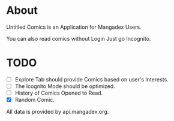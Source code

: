# About
Untitled Comics is an Application for Mangadex Users.

You can also read comics without Login Just go Incognito.

# TODO
- [ ] Explore Tab should provide Comics based on user's Interests.
- [ ] The Icognito Mode should be optimized.
- [ ] History of Comics Opened to Read.
- [X] Random Comic.

All data is provided by api.mangadex.org.
